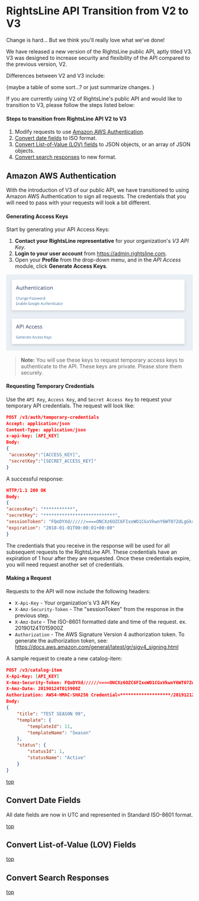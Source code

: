 ﻿# RightsLine API Transition from V2 to V3 

Change is hard... But we think you'll really love what we've done!  

We have released a new version of the RightsLine public API, aptly titled V3.
V3 was designed to increase security and flexibility of the API compared to the previous version, V2.  

Differences between V2 and V3 include:

{maybe a table of some sort...?  or just summarize changes. }

If you are currently using V2 of RightsLine's public API and would like to transition to V3, please follow the steps listed below:

#### Steps to transition from RightsLine API V2 to V3
1. Modify requests to use [Amazon AWS Authentication](#amazon-aws-authentication).
2. [Convert date fields](#convert-date-fields) to ISO format.
3. [Convert List-of-Value (LOV) fields](#convert-list-of-value-lov-fields)  to JSON objects, or an array of JSON objects.
4. [Convert search responses](#convert-search-responses) to new format.

## Amazon AWS Authentication

With the introduction of V3 of our public API, we have transitioned to using Amazon AWS Authentication to sign all requests.  The credentials that you will need to pass with your requests will look a bit different.

#### Generating Access Keys

Start by generating your API Access Keys:

1. **Contact your RightsLine representative** for your organization's *V3 API Key*.
2. **Login to your user account** from https://admin.rightsline.com.
3. Open your **Profile** from the drop-down menu, and in the *API Access* module, click **Generate Access Keys**.

![Test](../images/auth.png)

> **Note:** You will use these keys to request temporary access keys to authenticate to the API.  These keys are private.  Please store them securely.

#### Requesting Temporary Credentials

Use the `API Key`, `Access Key`, and `Secret Access Key` to request your temporary API credentials.  The request will look like:

``` json 
POST /v3/auth/temporary-credentials
Accept: application/json
Content-Type: application/json
x-api-key: [API_KEY]
Body:
{
 "accessKey":"[ACCESS_KEY]",
 "secretKey":"[SECRET_ACCESS_KEY]"
}
```
A successful response:
``` json 
HTTP/1.1 200 OK
Body:
{
"accessKey": "***********",
"secretKey": "***************************",
"sessionToken": "FQoDYXd//////====ONCXz6OZC6FIxoWO1CGxVkwnY6WT07ZdLgGkr5ZkRCnGpa5uiF5KKbgMMWyQjKIazeyarBvXleDQmJznO4tBKq3U709cY20lVkdzHwAJQ5HXWHVop6w6cRy8uyOFPZ9fPD79PJ0L9KUkSo9uIG8DUK7PRvs4eAtIQQFdW+j2eHx6sUlF====34098qojfaof",
"expiration": "2018-01-01T00:00:01+00:00"
}
```

The credentials that you receive in the response will be used for all subsequent requests to the RightsLine API.  These credentials have an expiration of 1 hour after they are requested.  Once these credentials expire, you will need request another set of credentials.

#### Making a Request

Requests to the API will now include the following headers:

- `X-Api-Key` - Your organization's V3 API Key
- `X-Amz-Security-Token` - The "sessionToken" from the response in the previous step.
- `X-Amz-Date` - The ISO-8601 formatted date and time of the request. ex. 20190124T015900Z
- `Authorization` - The AWS Signature Version 4 authorization token.  To generate the authorization token, see: https://docs.aws.amazon.com/general/latest/gr/sigv4_signing.html

A sample request to create a new catalog-item:

``` json
POST /v3/catalog-item
X-Api-Key: [API_KEY]
X-Amz-Security-Token: FQoDYXd//////====ONCXz6OZC6FIxoWO1CGxVkwnY6WT07ZdLgGkr5ZkRCnGpa5uiF5KKbgMMWyQjKIazeyarBvXleDQmJznO4tBKq3U709cY20lVkdzHwAJQ5HXWHVop6w6cRy8uyOFPZ9fPD79PJ0L9KUkSo9uIG8DUK7PRvs4eAtIQQFdW+j2eHx6sUlF====34098qojfaof
X-Amz-Date: 20190124T015900Z
Authorization: AWS4-HMAC-SHA256 Credential=*******************/20191212/us-east-1/execute-api/aws4_request, SignedHeaders=host;x-amz-date;x-amz-security-token;x-api-key, Signature=***************************************************
Body:
{
    "title": "TEST SEASON 99",
    "template": {
        "templateId": 11,
        "templateName": "Season"
    },
    "status": {
        "statusId": 1,
        "statusName": "Active"
    }
}
```

[top](#rightsline-api-transition-from-v2-to-v3)

## Convert Date Fields

All date fields are now in UTC and represented in Standard ISO-8601 format.  

[top](#rightsline-api-transition-from-v2-to-v3)

## Convert List-of-Value (LOV) Fields

[top](#rightsline-api-transition-from-v2-to-v3)

## Convert Search Responses

[top](#rightsline-api-transition-from-v2-to-v3)
